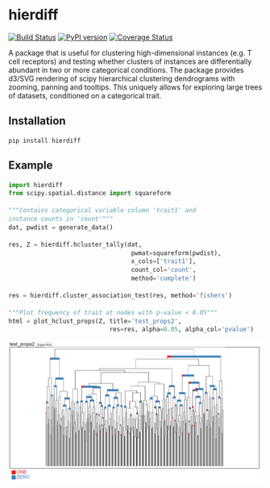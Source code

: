 # hierdiff

[![Build Status](https://travis-ci.com/agartland/hierdiff.svg?branch=master)](https://travis-ci.com/agartland/hierdiff)
[![PyPI version](https://badge.fury.io/py/hierdiff.svg)](https://badge.fury.io/py/hierdiff)
[![Coverage Status](https://coveralls.io/repos/github/agartland/hierdiff/badge.svg?branch=master)](https://coveralls.io/github/agartland/hierdiff?branch=master)

A package that is useful for clustering high-dimensional instances (e.g. T cell receptors) and testing whether clusters of instances are differentially abundant in two or more categorical conditions. The package provides d3/SVG rendering of scipy hierarchical clustering dendrograms with zooming, panning and tooltips. This uniquely allows for exploring large trees of datasets, conditioned on a categorical trait.

## Installation

```
pip install hierdiff
```

## Example

```python
import hierdiff
from scipy.spatial.distance import squareform

"""Contains categorical variable column 'trait1' and
instance counts in 'count'"""
dat, pwdist = generate_data()

res, Z = hierdiff.hcluster_tally(dat,
				                  pwmat=squareform(pwdist),
				                  x_cols=['trait1'],
				                  count_col='count',
				                  method='complete')

res = hierdiff.cluster_association_test(res, method='fishers')

"""Plot frequency of trait at nodes with p-value < 0.05"""
html = plot_hclust_props(Z, title='test_props2',
                            res=res, alpha=0.05, alpha_col='pvalue')
```

![example](https://raw.githubusercontent.com/agartland/hierdiff/master/example_hier_props.png)
